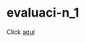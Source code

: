 # evaluaci-n_1
Click [aquí]([https://zairayacsavilca.github.io/evaluaci-n_1/](https://zairayacsavilca.github.io/evaluaci-n_1/)https://zairayacsavilca.github.io/evaluaci-n_1/)
